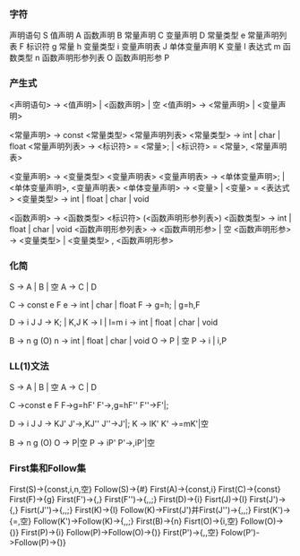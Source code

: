 ### 字符
声明语句			    S
值声明			    A
函数声明			    B
常量声明			    C
变量声明			    D
常量类型			    e
常量声明列表			F
标识符			    g
常量			        h
变量类型			    i
变量声明表			J
单体变量声明			K
变量			        l
表达式			    m
函数类型			    n
函数声明形参列表		O
函数声明形参			P
### 产生式
<声明语句> -> <值声明> | <函数声明> | 空
<值声明> -> <常量声明> | <变量声明>

<常量声明> -> const <常量类型> <常量声明列表>
<常量类型> -> int | char | float
<常量声明列表> -> <标识符> = <常量>; | <标识符> = <常量>, <常量声明表>

<变量声明> -> <变量类型> <变量声明表>
<变量声明表> -> <单体变量声明>; | <单体变量声明>, <变量声明表>
<单体变量声明> -> <变量> | <变量> = <表达式>
<变量类型> -> int | float | char | void

<函数声明> -> <函数类型> <标识符> (<函数声明形参列表>)
<函数类型> -> int | float | char | void
<函数声明形参列表> -> <函数声明形参> | 空
<函数声明形参> -> <变量类型> | <变量类型> , <函数声明形参>
### 化简
S -> A | B | 空
A -> C | D

C -> const e F
e -> int | char | float
F -> g=h; | g=h,F

D -> i J
J -> K; | K,J
K -> l | l=m
i -> int | float | char | void

B -> n g (O)
n -> int | float | char | void
O -> P | 空
P -> i | i,P
### LL(1)文法
S -> A | B | 空
A -> C | D

C ->const e F
F->g=hF'
F'->,g=hF''
F''->F'|;

D -> i J
J -> KJ'
J'->,KJ''
J''->J'|;
K -> lK'
K' ->=mK'|空

B -> n g (O)
O -> P|空
P -> iP'
P'->,iP'|空
### First集和Follow集
First(S)->{const,i,n,空}
Follow(S)->{#}
First(A)->{const,i}
First(C)->{const}
First(F)->{g}
First(F')->{,}
First(F'')->{,,;}
First(D)->{i}
Fisrt(J)->{l}
First(J')->{,}
Fisrt(J'')->{,,;}
First(K)->{l}
Follow(K)->First(J')并First(J'')->{,,;}
First(K')->{=,空}
Follow(K')->Follow(K)->{,,;}
First(B)->{n}
Fisrt(O)->{i,空}
Follow(O)->{)}
First(P)->{i}
Follow(P)->Follow(O)->{)}
First(P')->{,,空}
Folow(P')->Follow(P)->{)}